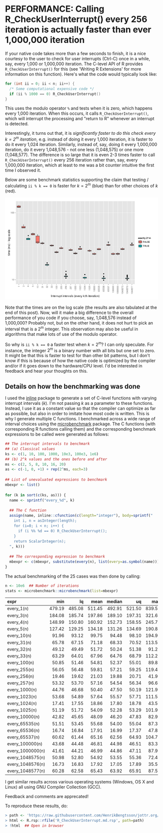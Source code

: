 # PERFORMANCE: Calling R_CheckUserInterrupt() every 256 iteration is actually faster than ever 1,000,000 iteration

If your native code takes more than a few seconds to finish, it is a nice courtesy to the user to check for user interrupts (Ctrl-C) once in a while, say, every 1,000 or 1,000,000 iteration.  The C-level API of R provides `R_CheckUserInterrupt()` for this (see 'Writing R Extensions' for more information on this function).  Here's what the code would typically look like:
```c
for (int ii = 0; ii < n; ii++) {
  /* Some computational expensive code */
  if (ii % 1000 == 0) R_CheckUserInterrupt()
}
```
This uses the modulo operator `%` and tests when it is zero, which happens every 1,000 iteration.  When this occurs, it calls `R_CheckUserInterrupt()`, which will interrupt the processing and "return to R" whenever an interrupt is detected.

Interestingly, it turns out that, it is _significantly faster to do this check every $k=2^m$ iteration_, e.g. instead of doing it every 1,000 iteration, it is faster to do it every 1,024 iteration.  Similarly, instead of, say, doing it every 1,000,000 iteration, do it every 1,048,576 - not one less (1,048,575) or one more (1,048,577).  The difference is so large that it is even 2-3 times faster to call `R_CheckUserInterrupt()` every 256 iteration rather than, say, every 1,000,000 iteration, which at least to me was a bit counter intuitive the first time I observed it.

Below are some benchmark statistics supporting the claim that testing / calculating `ii % k == 0` is faster for $k=2^m$ (blue) than for other choices of $k$ (red).

![Boxplot showing that testing every 2^k:th iteration is faster](figures/boxplot.png)

Note that the times are on the log scale (the results are also tabulated at the end of this post).  Now, will it make a big difference to the overall performance of you code if you choose, say, 1,048,576 instead of 1,000,000?  Probably not, but on the other hand, it does not hurt to pick an interval that is a $2^m$ integer.  This observation may also be useful in algorithms that make lots of use of the modulo operator.

So why is `ii % k == 0` a faster test when $k=2^m$?  I can only speculate.  For instance, the integer $2^m$ is a binary number with all bits but one set to zero.  It might be that this is faster to test for than other bit patterns, but I don't know if this is because of how the native code is optimized by the compiler and/or if it goes down to the hardware/CPU level.  I'd be interested in feedback and hear your thoughts on this.


## Details on how the benchmarking was done
I used the [inline] package to generate a set of C-level functions with varying interrupt intervals ($k$).   I'm not passing $k$ as a parameter to these functions.  Instead, I use it as a constant value so that the compiler can optimize as far as possible, but also in order to imitate how most code is written.  This is why I generate multiple C functions.
I benchmarked across a wide range of interval choices using the [microbenchmark] package.  The C functions (with corresponding R functions calling them) and the corresponding benchmark expressions to be called were generated as follows:
```r
## The interrupt intervals to benchmark
## (a) Classical values
ks <- c(1, 10, 100, 1000, 10e3, 100e3, 1e6)
## (b) 2^k values and the ones before and after
ms <- c(2, 5, 8, 10, 16, 20)
as <- c(-1, 0, +1) + rep(2^ms, each=3)

## List of unevaluated expressions to benchmark
mbexpr <- list()

for (k in sort(c(ks, as))) {
  name <- sprintf("every_%d", k)

  ## The C function
  assign(name, inline::cfunction(c(length="integer"), body=sprintf("
    int i, n = asInteger(length);
    for (i=0; i < n; i++) {
      if (i %% %d == 0) R_CheckUserInterrupt();
    }
    return ScalarInteger(n);
  ", k)))

  ## The corresponding expression to benchmark
  mbexpr <- c(mbexpr, substitute(every(n), list(every=as.symbol(name))))
}
```
The actual benchmarking of the 25 cases was then done by calling:
```r
n <- 10e6  ## Number of iterations
stats <- microbenchmark::microbenchmark(list=mbexpr)
```


|expr             |    min|     lq|   mean| median|     uq|    max|
|:----------------|------:|------:|------:|------:|------:|------:|
|every_1(n)       | 479.19| 485.08| 511.45| 492.91| 521.50| 839.50|
|every_3(n)       | 184.08| 185.74| 197.86| 189.10| 197.31| 321.69|
|every_4(n)       | 148.99| 150.80| 160.92| 152.73| 158.55| 245.72|
|every_5(n)       | 127.42| 129.25| 134.18| 131.26| 134.69| 190.88|
|every_10(n)      |  91.96|  93.12|  99.75|  94.48|  98.10| 194.98|
|every_31(n)      |  65.78|  67.15|  71.18|  68.33|  70.52| 113.55|
|every_32(n)      |  49.12|  49.49|  51.72|  50.24|  51.38|  91.28|
|every_33(n)      |  63.29|  64.01|  67.96|  64.76|  68.79| 112.26|
|every_100(n)     |  50.85|  51.46|  54.81|  52.37|  55.01|  89.83|
|every_255(n)     |  56.05|  56.48|  59.81|  57.21|  59.25| 119.47|
|every_256(n)     |  19.46|  19.62|  21.03|  19.88|  20.71|  41.98|
|every_257(n)     |  53.32|  53.70|  57.16|  54.54|  56.34|  96.61|
|every_1000(n)    |  44.76|  46.68|  50.40|  47.50|  50.19| 121.97|
|every_1023(n)    |  53.68|  54.89|  57.64|  55.57|  57.71| 111.59|
|every_1024(n)    |  17.41|  17.55|  18.86|  17.80|  18.78|  43.54|
|every_1025(n)    |  51.19|  51.72|  54.09|  52.28|  53.29| 101.97|
|every_10000(n)   |  42.82|  45.65|  48.09|  46.20|  47.83|  82.92|
|every_65535(n)   |  51.51|  53.45|  55.68|  54.00|  55.04|  87.36|
|every_65536(n)   |  16.74|  16.84|  17.91|  16.99|  17.37|  47.82|
|every_65537(n)   |  60.62|  61.44|  65.16|  62.56|  64.93| 104.71|
|every_100000(n)  |  43.68|  44.48|  46.81|  44.98|  46.51|  83.33|
|every_1000000(n) |  41.61|  44.21|  46.99|  44.86|  47.11|  87.90|
|every_1048575(n) |  50.98|  52.80|  54.92|  53.55|  55.36|  72.44|
|every_1048576(n) |  16.73|  16.83|  17.92|  17.05|  17.89|  35.52|
|every_1048577(n) |  60.28|  62.58|  65.43|  63.92|  65.91|  87.58|

I get similar results across various operating systems (Windows, OS X and Linux) all using GNU Compiler Collection (GCC).


Feedback and comments are apprecated!


To reproduce these results, do:
```r
> path <- 'https://raw.githubusercontent.com/HenrikBengtsson/jottr.org/master/blog/20150604%2CR_CheckUserInterrupt'
> html <- R.rsp::rfile('R_CheckUserInterrupt.md.rsp', path=path)
> !html  ## Open in browser
```

[inline]: http://cran.r-project.org/package=inline
[microbenchmark]: http://cran.r-project.org/package=microbenchmark


